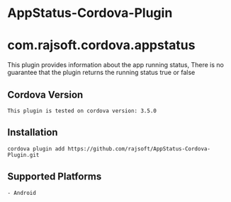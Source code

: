 # AppStatus-Cordova-Plugin

# com.rajsoft.cordova.appstatus

This plugin provides information about the app running status, 
There is no guarantee that the plugin returns the running status true or false

## Cordova Version
    This plugin is tested on cordova version: 3.5.0

## Installation
    cordova plugin add https://github.com/rajsoft/AppStatus-Cordova-Plugin.git

## Supported Platforms
    - Android
